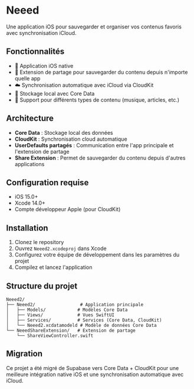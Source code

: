 # Neeed

Une application iOS pour sauvegarder et organiser vos contenus favoris avec synchronisation iCloud.

## Fonctionnalités

- 📱 Application iOS native
- 🔗 Extension de partage pour sauvegarder du contenu depuis n'importe quelle app
- ☁️ Synchronisation automatique avec iCloud via CloudKit
- 💾 Stockage local avec Core Data
- 🎵 Support pour différents types de contenu (musique, articles, etc.)

## Architecture

- **Core Data** : Stockage local des données
- **CloudKit** : Synchronisation cloud automatique
- **UserDefaults partagés** : Communication entre l'app principale et l'extension de partage
- **Share Extension** : Permet de sauvegarder du contenu depuis d'autres applications

## Configuration requise

- iOS 15.0+
- Xcode 14.0+
- Compte développeur Apple (pour CloudKit)

## Installation

1. Clonez le repository
2. Ouvrez `Neeed2.xcodeproj` dans Xcode
3. Configurez votre équipe de développement dans les paramètres du projet
4. Compilez et lancez l'application

## Structure du projet

```
Neeed2/
├── Neeed2/                 # Application principale
│   ├── Models/            # Modèles Core Data
│   ├── Views/             # Vues SwiftUI
│   ├── Services/          # Services (Core Data, CloudKit)
│   └── Neeed2.xcdatamodeld # Modèle de données Core Data
└── NeeedShareExtension/   # Extension de partage
    └── ShareViewController.swift
```

## Migration

Ce projet a été migré de Supabase vers Core Data + CloudKit pour une meilleure intégration native iOS et une synchronisation automatique avec iCloud.
